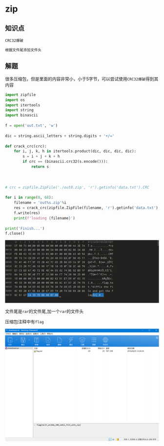# zip

## 知识点

`CRC32爆破`

`根据文件尾添加文件头`

## 解题

很多压缩包，但是里面的内容非常小，小于5字节，可以尝试使用`CRC32爆破`得到其内容

```python
import zipfile
import os
import itertools
import string
import binascii

f = open('out.txt', 'w')

dic = string.ascii_letters + string.digits + '+/='

def crack_crc(crc):
    for i, j, k, h in itertools.product(dic, dic, dic, dic):
        s = i + j + k + h
        if crc == (binascii.crc32(s.encode())):
            return s



# crc = zipfile.ZipFile('./out0.zip', 'r').getinfo('data.txt').CRC

for i in range(0, 68):
    filename = 'out%s.zip'%i
    res = crack_crc(zipfile.ZipFile(filename, 'r').getinfo('data.txt').CRC)
    f.write(res)
    print(f'loading {filename}')

print('Finish...')
f.close()
```

![](./img/52-4.png)

文件尾是`rar`的文件尾,加一个`rar`的文件头

压缩包注释中有`flag`

![](./img/52-5.png)
